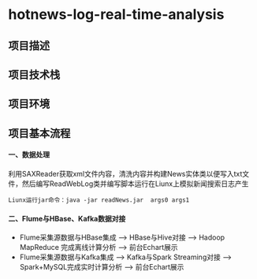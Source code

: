 # hotnews-log-real-time-analysis

## 项目描述

## 项目技术栈

## 项目环境

## 项目基本流程
#### 一、数据处理
利用SAXReader获取xml文件内容，清洗内容并构建News实体类以便写入txt文件，然后编写ReadWebLog类并编写脚本运行在Liunx上模拟新闻搜索日志产生
~~~
Liunx运行jar命令：java -jar readNews.jar  args0 args1
~~~

#### 二、Flume与HBase、Kafka数据对接
* Flume采集源数据与HBase集成 -->  HBase与Hive对接  -->  Hadoop MapReduce 完成离线计算分析  -->  前台Echart展示
* Flume采集源数据与Kafka集成 --> Kafka与Spark Streaming对接 --> Spark+MySQL完成实时计算分析  -->  前台Echart展示
